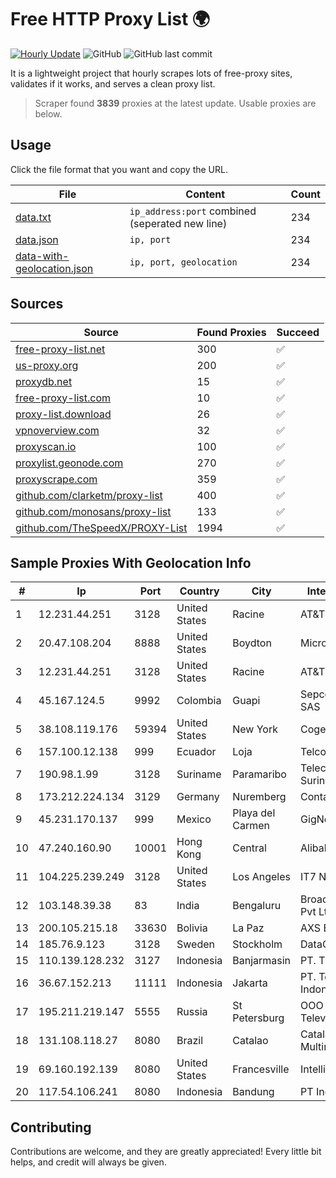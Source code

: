 
# Free HTTP Proxy List 🌍

[![Hourly Update](https://github.com/mertguvencli/http-proxy-list/actions/workflows/main.yml/badge.svg?branch=main)](https://github.com/mertguvencli/http-proxy-list/actions/workflows/main.yml)
![GitHub](https://img.shields.io/github/license/mertguvencli/http-proxy-list)
![GitHub last commit](https://img.shields.io/github/last-commit/mertguvencli/http-proxy-list)

It is a lightweight project that hourly scrapes lots of free-proxy sites, validates if it works, and serves a clean proxy list.


> Scraper found **3839** proxies at the latest update. Usable proxies are below.

## Usage

Click the file format that you want and copy the URL.


|File|Content|Count|
|----|-------|-----|
|[data.txt](https://raw.githubusercontent.com/mertguvencli/http-proxy-list/main/proxy-list/data.txt)|`ip_address:port` combined (seperated new line)|234|
|[data.json](https://raw.githubusercontent.com/mertguvencli/http-proxy-list/main/proxy-list/data.json)|`ip, port`|234|
|[data-with-geolocation.json](https://raw.githubusercontent.com/mertguvencli/http-proxy-list/main/proxy-list/data-with-geolocation.json)|`ip, port, geolocation`|234|

## Sources

|Source|Found Proxies|Succeed|
|------|-------------|-------|
|[free-proxy-list.net](https://free-proxy-list.net)|300|✅|
|[us-proxy.org](https://www.us-proxy.org)|200|✅|
|[proxydb.net](http://proxydb.net)|15|✅|
|[free-proxy-list.com](https://free-proxy-list.com/?page=&port=&type%5B%5D=http&type%5B%5D=https&up_time=0&search=Search)|10|✅|
|[proxy-list.download](https://www.proxy-list.download/HTTP)|26|✅|
|[vpnoverview.com](https://vpnoverview.com/privacy/anonymous-browsing/free-proxy-servers)|32|✅|
|[proxyscan.io](https://www.proxyscan.io)|100|✅|
|[proxylist.geonode.com](https://proxylist.geonode.com/api/proxy-list?limit=300&page=1&sort_by=lastChecked&sort_type=desc&protocols=http,https)|270|✅|
|[proxyscrape.com](https://api.proxyscrape.com/v2/?request=displayproxies&protocol=http&timeout=10000&country=all&ssl=all&anonymity=all)|359|✅|
|[github.com/clarketm/proxy-list](https://raw.githubusercontent.com/clarketm/proxy-list/master/proxy-list-raw.txt)|400|✅|
|[github.com/monosans/proxy-list](https://raw.githubusercontent.com/monosans/proxy-list/main/proxies/http.txt)|133|✅|
|[github.com/TheSpeedX/PROXY-List](https://raw.githubusercontent.com/TheSpeedX/PROXY-List/master/http.txt)|1994|✅|


## Sample Proxies With Geolocation Info

|#|Ip|Port|Country|City|Internet Service Provider|
|-|--|----|-------|----|-------------------------|
|1|12.231.44.251|3128|United States|Racine|AT&T Services, Inc.|
|2|20.47.108.204|8888|United States|Boydton|Microsoft Corporation|
|3|12.231.44.251|3128|United States|Racine|AT&T Services, Inc.|
|4|45.167.124.5|9992|Colombia|Guapi|Sepcom Comunicaciones SAS|
|5|38.108.119.176|59394|United States|New York|Cogent Communications|
|6|157.100.12.138|999|Ecuador|Loja|Telconet S.A|
|7|190.98.1.99|3128|Suriname|Paramaribo|Telecommunicationcompany Suriname - TeleSur|
|8|173.212.224.134|3129|Germany|Nuremberg|Contabo GmbH|
|9|45.231.170.137|999|Mexico|Playa del Carmen|GigNet, S.A. de C.V.|
|10|47.240.160.90|10001|Hong Kong|Central|Alibaba.com LLC|
|11|104.225.239.249|3128|United States|Los Angeles|IT7 Networks Inc|
|12|103.148.39.38|83|India|Bengaluru|Broadway Communication Pvt Ltd|
|13|200.105.215.18|33630|Bolivia|La Paz|AXS Bolivia S. A.|
|14|185.76.9.123|3128|Sweden|Stockholm|DataCamp Limited|
|15|110.139.128.232|3127|Indonesia|Banjarmasin|PT. TELKOM INDONESIA|
|16|36.67.152.213|11111|Indonesia|Jakarta|PT. Telekomunikasi Indonesia|
|17|195.211.219.147|5555|Russia|St Petersburg|OOO "Sestroretskoe Cable Television"|
|18|131.108.118.27|8080|Brazil|Catalao|Catalão Bandnet Serviços Multimídia LTDA - ME|
|19|69.160.192.139|8080|United States|Francesville|Intelligent Fiber Network|
|20|117.54.106.241|8080|Indonesia|Bandung|PT IndoInternet|



## Contributing

Contributions are welcome, and they are greatly appreciated! Every
little bit helps, and credit will always be given.

